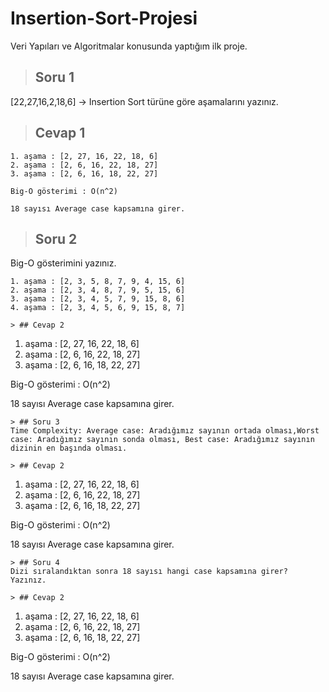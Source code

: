 # Insertion-Sort-Projesi
Veri Yapıları ve Algoritmalar konusunda yaptığım ilk proje.

> ## Soru 1
[22,27,16,2,18,6] -> Insertion Sort türüne göre aşamalarını yazınız.

> ## Cevap 1
```
1. aşama : [2, 27, 16, 22, 18, 6]
2. aşama : [2, 6, 16, 22, 18, 27]
3. aşama : [2, 6, 16, 18, 22, 27]

Big-O gösterimi : O(n^2)

18 sayısı Average case kapsamına girer.
```
> ## Soru 2
Big-O gösterimini yazınız.

```
1. aşama : [2, 3, 5, 8, 7, 9, 4, 15, 6]
2. aşama : [2, 3, 4, 8, 7, 9, 5, 15, 6]
3. aşama : [2, 3, 4, 5, 7, 9, 15, 8, 6]
4. aşama : [2, 3, 4, 5, 6, 9, 15, 8, 7]

> ## Cevap 2
```
1. aşama : [2, 27, 16, 22, 18, 6]
2. aşama : [2, 6, 16, 22, 18, 27]
3. aşama : [2, 6, 16, 18, 22, 27]

Big-O gösterimi : O(n^2)

18 sayısı Average case kapsamına girer.
```
> ## Soru 3
Time Complexity: Average case: Aradığımız sayının ortada olması,Worst case: Aradığımız sayının sonda olması, Best case: Aradığımız sayının dizinin en başında olması.

> ## Cevap 2
```
1. aşama : [2, 27, 16, 22, 18, 6]
2. aşama : [2, 6, 16, 22, 18, 27]
3. aşama : [2, 6, 16, 18, 22, 27]

Big-O gösterimi : O(n^2)

18 sayısı Average case kapsamına girer.
```
> ## Soru 4
Dizi sıralandıktan sonra 18 sayısı hangi case kapsamına girer? Yazınız.

> ## Cevap 2
```
1. aşama : [2, 27, 16, 22, 18, 6]
2. aşama : [2, 6, 16, 22, 18, 27]
3. aşama : [2, 6, 16, 18, 22, 27]

Big-O gösterimi : O(n^2)

18 sayısı Average case kapsamına girer.
```
